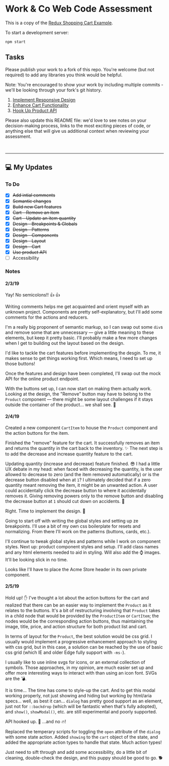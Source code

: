 # Work & Co Web Code Assessment

This is a copy of the [Redux Shopping Cart Example](https://github.com/reactjs/redux/tree/master/examples/shopping-cart).

To start a development server:

```
npm start
```

## Tasks

Please publish your work to a fork of this repo. You're welcome (but not required) to add any libraries you think would be helpful.

Note: You're encouraged to show your work by including multiple commits - we'll be looking through your fork's git history.

1. [Implement Responsive Design](/tasks/01-responsive-design.md)
2. [Enhance Cart Functionality](/tasks/02-cart-enhancements.md)
3. [Hook Up Product API](/tasks/03-product-api.md)

Please also update this README file: we'd love to see notes on your decision-making process, links to the most exciting pieces of code, or anything else that will give us additional context when reviewing your assessment.

<br>

---

## :computer: My Updates

### To Do

- [x] <s>Add intial comments</s>
- [x] <s>Semantic changes</s>
- [x] <s>Build new Cart features</s>
- [x] <s>Cart - Remove an item</s>
- [x] <s>Cart - Update an item quantity</s>
- [x] <s>Design - Breakpoints & Globals</s>
- [x] <s>Design - Patterns</s>
- [x] <s>Design - Components</s>
- [x] <s>Design - Layout</s>
- [x] <s>Design - Cart</s>
- [x] <s>Use product API</s>
- [ ] Accessibility

### Notes

#### 2/3/19

Yay! No semicolons!! :thumbsup: :thumbsup:

Writing comments helps me get acquainted and orient myself with an unknown project. Components are pretty self-explanatory, but I'll add some comments for the actions and reducers.

I'm a really big proponent of semantic markup, so I can swap out some `div`s and remove some that are unnecessary &mdash; give a little meaning to these elements, but keep it pretty basic. I'll probably make a few more changes when I get to building out the layout based on the design.

I'd like to tackle the cart features before implementing the desgin. To me, it makes sense to get things working first. Which means, I need to set up those buttons!

Once the features and design have been completed, I'll swap out the mock API for the online product endpoint.

With the buttons set up, I can now start on making them actually work. Looking at the design, the "Remove" button may have to belong to the `Product` component &mdash; there might be some layout challenges if it stays outside the container of the product... we shall see. 🤔

#### 2/4/19

Created a new component `CartItem` to house the `Product` component and the action buttons for the item.

Finished the "remove" feature for the cart. It successfully removes an item and returns the quantity in the cart back to the inventory. :sparkles: The next step is to add the decrease and increase quantity feature to the cart.

Updating quantity (increase and decrease) feature finished. :sunglasses: I had a little UX debate in my head: when faced with decreasing the quantity, is the user allowed to decrease to zero (and the item removed automatically) or is the decrease button disabled when at `1`? I ultimately decided that if a zero quantity meant removing the item, it might be an unwanted action. A user could accidentally click the decrease button to where it accidentally removes it. Giving removing powers only to the remove button and disabling the decrease button at `1` should cut down on accidents. :punch:

Right. Time to implement the design. :raised_hands:

Going to start off with writing the global styles and setting up ze breakpoints. I'll use a bit of my own css boilerplate for resets and normalizing. From there I'll work on the patterns (buttons, cards, etc.).

I'll continue to tweak global styles and patterns while I work on component styles. Next up: product component styles and setup. I'll add class names and any html elements needed to aid in styling. Will also add the :watch: images. It'll be looking slick in no time.

Looks like I'll have to place the Acme Store header in its own private component.

#### 2/5/19

Hold up! :hand: I've thought a lot about the action buttons for the cart and realized that there can be an easier way to implement the `Product` as it relates to the buttons. It's a bit of restructuring involving that `Product` takes in a child node that would be provided by the `ProductItem` or `CartItem`; the nodes would be the corresponding action buttons, thus maintaining the image, title, price, and action structure for both product list and cart.

In terms of layout for the `Product`, the best solution would be css grid. I usually would implement a progressive enhancement approach to styling with css grid, but in this case, a solution can be reached by the use of basic css grid (which IE and older Edge fully support with `-ms-`).

I usually like to use inline svgs for icons, or an external collection of symbols. Those approaches, in my opinion, are much easier set up and offer more interesting ways to interact with than using an icon font. SVGs are the :bomb:.

It is time... The time has come to style-up the cart. And to get this modal working properly, not just showing and hiding but working by html/aria specs... well, as best it can... `dialog` has pretty good support as an element, just not for `::backdrop` (which will be fantastic when that's fully adopted), and `show()`, `showModal()`, etc. are still experimental and poorly supported.

API hooked up. :electric_plug: ...and no :fire:!

Replaced the temperary scripts for toggling the `open` attribute of the `dialog` with some state action. Added `showing` to the `cart` object of the state, and added the appropriate action types to handle that state. Much action types!

Just need to sift through and add some accessibility, do a little bit of cleaning, double-check the design, and this puppy should be good to go. :dog2:
